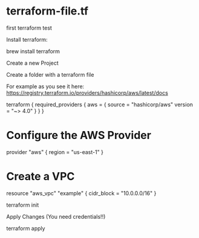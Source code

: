 # terraform-file.tf
first terraform test

Install terraform:

brew install terraform

Create a new Project

Create a folder with a terraform file

For example as you see it here: https://registry.terraform.io/providers/hashicorp/aws/latest/docs

terraform {
  required_providers {
    aws = {
      source  = "hashicorp/aws"
      version = "~> 4.0"
    }
  }
}

# Configure the AWS Provider
provider "aws" {
  region = "us-east-1"
}

# Create a VPC
resource "aws_vpc" "example" {
  cidr_block = "10.0.0.0/16"
}


terraform init

Apply Changes (You need credentials!!)

terraform apply

